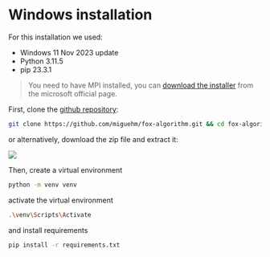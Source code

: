 # Windows installation

For this installation we used:

- Windows 11 Nov 2023 update
- Python 3.11.5
- pip 23.3.1


> You need to have MPI installed, you can [download the installer](https://www.microsoft.com/en-us/download/details.aspx?id=57467) from the microsoft official page.

First, clone the [github repository](https://github.com/miguehm/fox-algorithm):

```bash
git clone https://github.com/miguehm/fox-algorithm.git && cd fox-algorithm
```
or alternatively, download the zip file and extract it:

![](https://raw.githubusercontent.com/miguehm/fox-algorithm/graphsv2/media/zip_download.png) 

Then, create a virtual environment

```bash
python -m venv venv
```

activate the virtual environment

```bash
.\venv\Scripts\Activate
```

and install requirements

```bash
pip install -r requirements.txt
```
